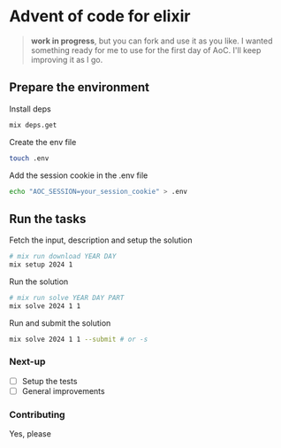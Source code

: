 
# Advent of code for elixir

> **work in progress**, but you can fork and use it as you like. I wanted something ready for me to use for the first day of AoC. I'll keep improving it as I go.

## Prepare the environment

Install deps
```sh
mix deps.get
```

Create the env file
```sh
touch .env
```

Add the session cookie in the .env file
```sh
echo "AOC_SESSION=your_session_cookie" > .env
```

## Run the tasks

Fetch the input, description and setup the solution

```sh
# mix run download YEAR DAY
mix setup 2024 1
```

Run the solution

```sh
# mix run solve YEAR DAY PART
mix solve 2024 1 1
```

Run and submit the solution

```sh
mix solve 2024 1 1 --submit # or -s
```


### Next-up

- [ ] Setup the tests
- [ ] General improvements

### Contributing

Yes, please

